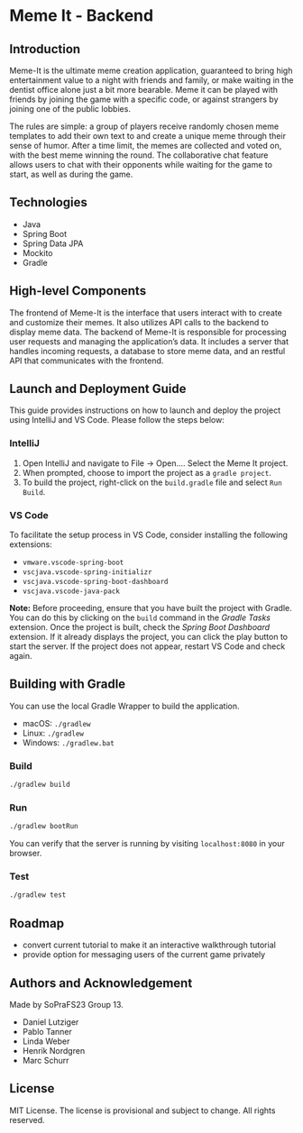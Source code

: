 # Meme It - Backend

## Introduction
Meme-It is the ultimate meme creation application, guaranteed to bring high entertainment value to a night with friends and family, or make waiting in the dentist office alone just a bit more bearable. Meme it can be played with friends by joining the game with a specific code, or against strangers by joining one of the public lobbies.

The rules are simple: a group of players receive randomly chosen meme templates to add their own text to and create a unique meme through their sense of humor. After a time limit, the memes are collected and voted on, with the best meme winning the round. The collaborative chat feature allows users to chat with their opponents while waiting for the game to start, as well as during the game. 

## Technologies
- Java
- Spring Boot
- Spring Data JPA
- Mockito
- Gradle

## High-level Components
The frontend of Meme-It is the interface that users interact with to create and customize their memes. It also
utilizes API calls to the backend to display meme data. The backend of Meme-It is responsible for processing user requests and managing the application’s data. It includes a server that handles incoming requests, a database to store meme data, and an restful API that communicates with the frontend.


## Launch and Deployment Guide
This guide provides instructions on how to launch and deploy the project using IntelliJ and VS Code. Please follow the steps below:

### IntelliJ
1. Open IntelliJ and navigate to File -> Open.... Select the Meme It project.
2. When prompted, choose to import the project as a `gradle project`.
3. To build the project, right-click on the `build.gradle` file and select `Run Build`.

### VS Code
To facilitate the setup process in VS Code, consider installing the following extensions:
-   `vmware.vscode-spring-boot`
-   `vscjava.vscode-spring-initializr`
-   `vscjava.vscode-spring-boot-dashboard`
-   `vscjava.vscode-java-pack`

**Note:** Before proceeding, ensure that you have built the project with Gradle. You can do this by clicking on the `build` command in the  _Gradle Tasks_ extension. Once the project is built, check the _Spring Boot Dashboard_ extension. If it already displays the project, you can click the play button to start the server. If the project does not appear, restart VS Code and check again.

## Building with Gradle
You can use the local Gradle Wrapper to build the application.
-   macOS: `./gradlew`
-   Linux: `./gradlew`
-   Windows: `./gradlew.bat`

### Build

```bash
./gradlew build
```

### Run

```bash
./gradlew bootRun
```

You can verify that the server is running by visiting `localhost:8080` in your browser.

### Test

```bash
./gradlew test
```

## Roadmap
- convert current tutorial to make it an interactive walkthrough tutorial
- provide option for messaging users of the current game privately

## Authors and Acknowledgement
Made by SoPraFS23 Group 13.

- Daniel Lutziger
- Pablo Tanner
- Linda Weber
- Henrik Nordgren
- Marc Schurr

## License
MIT License.
The license is provisional and subject to change. All rights reserved.